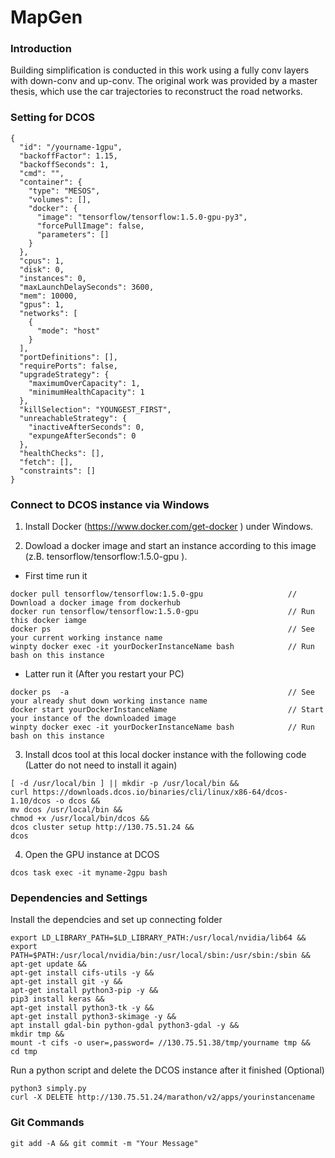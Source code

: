 # MapGen

### Introduction

Building simplification is conducted in this work using a fully conv layers with down-conv and up-conv. The original work was provided by a master thesis, which use the car trajectories to reconstruct the road networks.


### Setting for DCOS
```
{
  "id": "/yourname-1gpu",
  "backoffFactor": 1.15,
  "backoffSeconds": 1,
  "cmd": "",
  "container": {
    "type": "MESOS",
    "volumes": [],
    "docker": {
      "image": "tensorflow/tensorflow:1.5.0-gpu-py3",
      "forcePullImage": false,
      "parameters": []
    }
  },
  "cpus": 1,
  "disk": 0,
  "instances": 0,
  "maxLaunchDelaySeconds": 3600,
  "mem": 10000,
  "gpus": 1,
  "networks": [
    {
      "mode": "host"
    }
  ],
  "portDefinitions": [],
  "requirePorts": false,
  "upgradeStrategy": {
    "maximumOverCapacity": 1,
    "minimumHealthCapacity": 1
  },
  "killSelection": "YOUNGEST_FIRST",
  "unreachableStrategy": {
    "inactiveAfterSeconds": 0,
    "expungeAfterSeconds": 0
  },
  "healthChecks": [],
  "fetch": [],
  "constraints": []
}
```

### Connect to DCOS instance via Windows

1. Install Docker (https://www.docker.com/get-docker ) under Windows.

2. Dowload a docker image and start an instance according to this image (z.B. tensorflow/tensorflow:1.5.0-gpu ).

- First time run it
```
docker pull tensorflow/tensorflow:1.5.0-gpu                   // Download a docker image from dockerhub
docker run tensorflow/tensorflow:1.5.0-gpu                    // Run this docker iamge
docker ps                                                     // See your current working instance name
winpty docker exec -it yourDockerInstanceName bash            // Run bash on this instance
```

- Latter run it (After you restart your PC)
```
docker ps  -a                                                 // See your already shut down working instance name
docker start yourDockerInstanceName	                          // Start your instance of the downloaded image
winpty docker exec -it yourDockerInstanceName bash            // Run  bash on this instance
```

3. Install dcos tool at this local docker instance with the following code (Latter do not need to install it again)
```
[ -d /usr/local/bin ] || mkdir -p /usr/local/bin && 
curl https://downloads.dcos.io/binaries/cli/linux/x86-64/dcos-1.10/dcos -o dcos && 
mv dcos /usr/local/bin && 
chmod +x /usr/local/bin/dcos && 
dcos cluster setup http://130.75.51.24 && 
dcos
```
4.  Open the GPU instance at DCOS
```
dcos task exec -it myname-2gpu bash
```



### Dependencies and Settings

Install the dependcies and set up connecting folder
```
export LD_LIBRARY_PATH=$LD_LIBRARY_PATH:/usr/local/nvidia/lib64 &&
export PATH=$PATH:/usr/local/nvidia/bin:/usr/local/sbin:/usr/sbin:/sbin &&
apt-get update &&
apt-get install cifs-utils -y &&
apt-get install git -y &&
apt-get install python3-pip -y &&
pip3 install keras &&
apt-get install python3-tk -y &&
apt-get install python3-skimage -y &&
apt install gdal-bin python-gdal python3-gdal -y &&
mkdir tmp &&
mount -t cifs -o user=,password= //130.75.51.38/tmp/yourname tmp &&
cd tmp 
```
Run a python script and delete the DCOS instance after it finished (Optional)
```
python3 simply.py
curl -X DELETE http://130.75.51.24/marathon/v2/apps/yourinstancename
```

### Git Commands

```
git add -A && git commit -m "Your Message"
```
